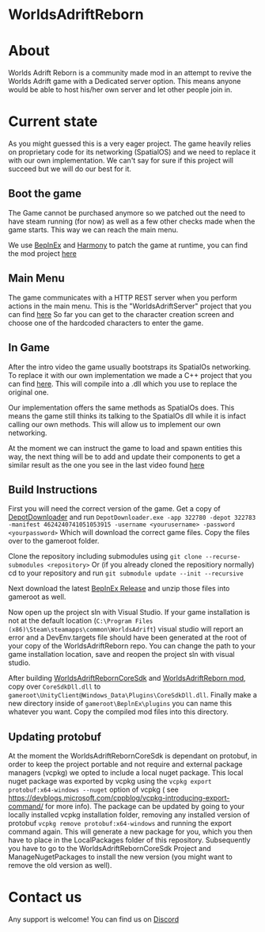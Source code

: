 # WorldsAdriftReborn

# About
Worlds Adrift Reborn is a community made mod in an attempt to revive the Worlds Adrift game with a Dedicated server option.
This means anyone would be able to host his/her own server and let other people join in.

# Current state
As you might guessed this is a very eager project. The game heavily relies on proprietary code for its networking (SpatialOS) and we need to replace it with our own implementation.
We can't say for sure if this project will succeed but we will do our best for it.

## Boot the game
The Game cannot be purchased anymore so we patched out the need to have steam running (for now) as well as a few other checks made when the game starts.
This way we can reach the main menu.

We use [BepInEx](https://github.com/BepInEx/BepInEx) and [Harmony](https://github.com/pardeike/Harmony) to patch the game at runtime, you can find the mod project [here](https://github.com/sp00ktober/WorldsAdriftReborn/tree/main/WorldsAdriftReborn)

## Main Menu
The game communicates with a HTTP REST server when you perform actions in the main menu. This is the "WorldsAdriftServer" project that you can find [here](https://github.com/sp00ktober/WorldsAdriftReborn/tree/main/WorldsAdriftServer)
So far you can get to the character creation screen and choose one of the hardcoded characters to enter the game.

## In Game
After the intro video the game usually bootstraps its SpatialOs networking. To replace it with our own implementation we made a C++ project that you can find [here](https://github.com/sp00ktober/WorldsAdriftReborn/tree/main/WorldsAdriftRebornCoreSdk).
This will compile into a .dll which you use to replace the original one.

Our implementation offers the same methods as SpatialOs does. This means the game still thinks its talking to the SpatialOs dll while it is infact calling our own methods. This will allow us to implement our own networking.

At the moment we can instruct the game to load and spawn entities this way, the next thing will be to add and update their components to get a similar result as the one you see in the last video found [here](https://www.youtube.com/watch?v=IWKu2Olw0rc)

## Build Instructions
First you will need the correct version of the game. Get a copy of [DepotDownloader](https://github.com/SteamRE/DepotDownloader) and run `DepotDownloader.exe -app 322780 -depot 322783 -manifest 4624240741051053915 -username <yourusername> -password <yourpassword>`
Which will download the correct game files. Copy the files over to the gameroot folder.

Clone the repository including submodules using `git clone --recurse-submodules <repository>`
Or (if you already cloned the repositiory normally) cd to your repository and run `git submodule update --init --recursive`

Next download the latest [BepInEx Release](https://github.com/BepInEx/BepInEx/releases) and unzip those files into gameroot as well.

Now open up the project sln with Visual Studio.
If your game installation is not at the default location (`C:\Program Files (x86)\Steam\steamapps\common\WorldsAdrift`) visual studio will report an error and a DevEnv.targets file should have been generated at the root of your copy of the WorldsAdriftReborn repo. 
You can change the path to your game installation location, save and reopen the project sln with visual studio.

After building [WorldsAdriftRebornCoreSdk](https://github.com/sp00ktober/WorldsAdriftReborn/tree/main/WorldsAdriftRebornCoreSdk) and [WorldsAdriftReborn mod](https://github.com/sp00ktober/WorldsAdriftReborn/tree/main/WorldsAdriftReborn), copy over `CoreSdkDll.dll` to `gameroot\UnityClient@Windows_Data\Plugins\CoreSdkDll.dll`. Finally make a new directory inside of `gameroot\BeplnEx\plugins` you can name this whatever you want.
Copy the compiled mod files into this directory.

## Updating protobuf
At the moment the WorldsAdriftRebornCoreSdk is dependant on protobuf, in order to keep the project portable and not require and external package managers (vcpkg) we opted to include a local nuget package.
This local nuget package was exported by vcpkg using the `vcpkg export protobuf:x64-windows --nuget` option of vcpkg ( see https://devblogs.microsoft.com/cppblog/vcpkg-introducing-export-command/ for more info).
The package can be updated by going to your locally installed vcpkg installation folder, removing any installed version of protobuf `vcpkg remove protobuf:x64-windows` and running the export command again.
This will generate a new package for you, which you then have to place in the LocalPackages folder of this repository.
Subsequently you have to go to the WorldsAdriftRebornCoreSdk Project and ManageNugetPackages to install the new version (you might want to remove the old version as well).

# Contact us
Any support is welcome! You can find us on [Discord](https://discord.gg/pSrfna7NDx)
